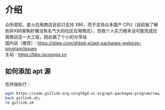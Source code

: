 # 介绍
众所周知，星火应用商店目前只支持 X86，而不支持众多国产 CPU（目前我了解到非X86架构好像没有名气大的社区应用商店），但我个人实力根本没可能完成应用商店这一大工程，因此搞了个小的分享站  
国内站（推荐）：https://gitee.com/gfdgd-xi/apt-packages-websize-program/issues   
主站：https://bbs.racoongx.cn  
## 如何添加 apt 源
在终端执行：
```bash
wget https://code.gitlink.org.cn/gfdgd-xi-org/apt-packages-program/raw/branch/master/sources/gitlink.sh; 
bash gitlink.sh;
rm gitlink.sh
```